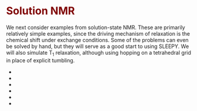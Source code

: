 # <font color="maroon">Solution NMR</font>

We next consider examples from solution-state NMR. These are primarily relatively simple examples, since the driving mechanism of relaxation is the chemical shift under exchange conditions. Some of the problems can even be solved by hand, but they will serve as a good start to using SLEEPY. We will also simulate T$_1$ relaxation, although using hopping on a tetrahedral grid in place of explicit tumbling.

- [](Chapter2/Ch2_exchange1D.ipynb)
- [](Chapter2/Ch2_EXSY.ipynb)
- [](Chapter2/Ch2_BMRD.ipynb)
- [](Chapter2/Ch2_CEST.ipynb)
- [](Chapter2/Ch2_T1_NOE.ipynb)
- [](Chapter2/Ch2_TROSY.ipynb)